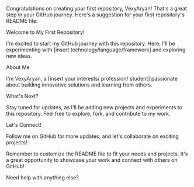 Congratulations on creating your first repository, VexyAryan! That's a great step in your GitHub journey. Here's a suggestion for your first repository's README file:

Welcome to My First Repository!

I'm excited to start my GitHub journey with this repository. Here, I'll be experimenting with [insert technology/language/framework] and exploring new ideas.

About Me

I'm VexyAryan, a [insert your interests/ profession/ student] passionate about building innovative solutions and learning from others.

What's Next?

Stay tuned for updates, as I'll be adding new projects and experiments to this repository. Feel free to explore, fork, and contribute to my work.

Let's Connect!

Follow me on GitHub for more updates, and let's collaborate on exciting projects!

Remember to customize the README file to fit your needs and projects. It's a great opportunity to showcase your work and connect with others on GitHub!

Need help with anything else?
